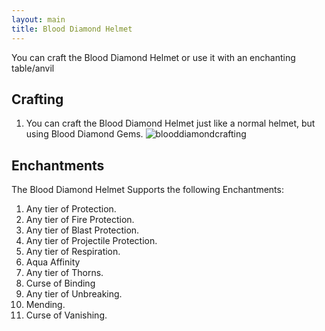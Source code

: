```yaml
---
layout: main
title: Blood Diamond Helmet
---
```


You can craft the Blood Diamond Helmet or use it with an enchanting table/anvil

## Crafting

1) You can craft the Blood Diamond Helmet just like a normal helmet, but using Blood Diamond Gems.
![blooddiamondcrafting](https://t.gyazo.com/teams/chew/115c7e9920e74cbcdc7014b635d2ecbd.png)

## Enchantments

The Blood Diamond Helmet Supports the following Enchantments:

1) Any tier of Protection.
2) Any tier of Fire Protection.
3) Any tier of Blast Protection.
4) Any tier of Projectile Protection.
5) Any tier of Respiration.
6) Aqua Affinity
7) Any tier of Thorns.
8) Curse of Binding
9) Any tier of Unbreaking.
10) Mending.
11) Curse of Vanishing.

